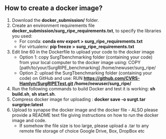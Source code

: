## How to create a docker image?
1. Download the **docker_submission/** folder.
2. Create an environment requirements file **docker_submission/surg_ripe_requirements.txt**, to specify the libraries you used:
     + For conda: **conda env export > surg_ripe_requirements.txt**
     + For virtualenv: **pip freeze > surg_ripe_requirements.txt**
3. Edit line 60 in the Dockerfile to upload your code to the docker image
    + Option 1: copy SurgTbenchmarking folder (containing your code) from your local computer to the docker image using: COPY [path/to/your/SurgRIPE_benchmarking] /home/newuser/surg_ripe/
    + Option 2: upload the SurgTbenchmarking folder (containing your code) on GitHub and use: RUN **https://github.com/CVRS-Hamlyn/SurgRIPETest.git /home/newuser/surg_ripe/**
4. Run the following commands to build Docker and test it is working: **sh build.sh**, **sh start.sh**.
5. Compress docker image for uploading : **docker save -o surgt.tar surgripe:latest**
6. Upload to synapse the docker image and the docker file  -  ALSO please provide a README text file giving instructions on how to run the docker image and code.
    + If somehow the file size is too large, please upload a .tar to any remote file storage of choice Google Drive, Box, DropBox etc